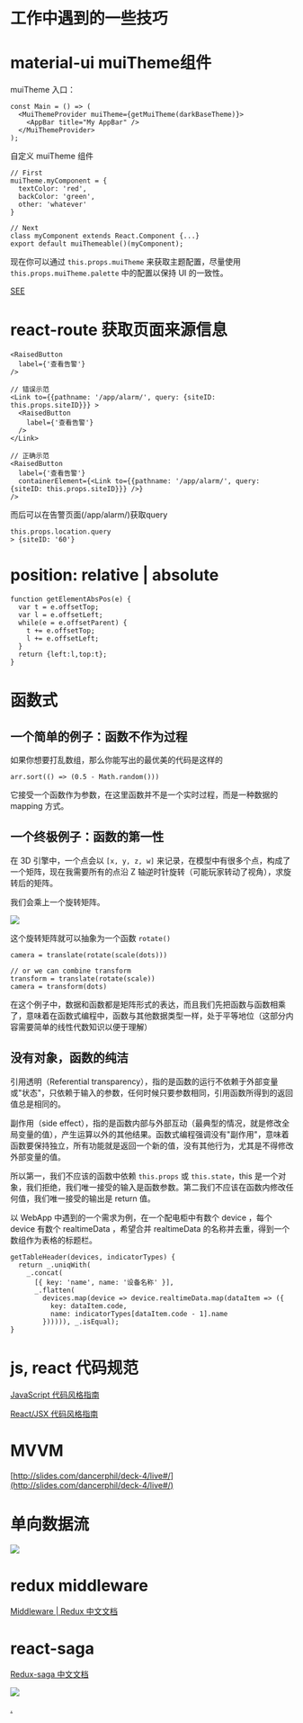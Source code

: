 # 工作中遇到的一些技巧

# material-ui muiTheme组件

muiTheme 入口：

```
const Main = () => (
  <MuiThemeProvider muiTheme={getMuiTheme(darkBaseTheme)}>
    <AppBar title="My AppBar" />
  </MuiThemeProvider>
);
```

自定义 muiTheme 组件

```
// First
muiTheme.myComponent = {
  textColor: 'red',
  backColor: 'green',
  other: 'whatever'
}

// Next
class myComponent extends React.Component {...}
export default muiThemeable()(myComponent);
```

现在你可以通过 `this.props.muiTheme` 来获取主题配置，尽量使用 `this.props.muiTheme.palette` 中的配置以保持 UI 的一致性。

[SEE](http://www.material-ui.com/#/customization/themes)

# react-route 获取页面来源信息

```
<RaisedButton
  label={'查看告警'}
/>

// 错误示范
<Link to={{pathname: '/app/alarm/', query: {siteID: this.props.siteID}}} >
  <RaisedButton
    label={'查看告警'}
  />
</Link>

// 正确示范
<RaisedButton
  label={'查看告警'}
  containerElement={<Link to={{pathname: '/app/alarm/', query: {siteID: this.props.siteID}}} />}
/>
```

而后可以在告警页面(/app/alarm/)获取query

```
this.props.location.query
> {siteID: '60'}
```
# position: relative | absolute

```
function getElementAbsPos(e) {
  var t = e.offsetTop;
  var l = e.offsetLeft;
  while(e = e.offsetParent) {
    t += e.offsetTop;
    l += e.offsetLeft;
  }
  return {left:l,top:t};
}
```

# 函数式

## 一个简单的例子：函数不作为过程

如果你想要打乱数组，那么你能写出的最优美的代码是这样的

```
arr.sort(() => (0.5 - Math.random()))
```

它接受一个函数作为参数，在这里函数并不是一个实时过程，而是一种数据的 mapping 方式。

## 一个终极例子：函数的第一性

在 3D 引擎中，一个点会以 `[x, y, z, w]` 来记录，在模型中有很多个点，构成了一个矩阵，现在我需要所有的点沿 Z 轴逆时针旋转（可能玩家转动了视角），求旋转后的矩阵。

我们会乘上一个旋转矩阵。

![](http://img.blog.csdn.net/20130814210510937)

这个旋转矩阵就可以抽象为一个函数 `rotate()`

```
camera = translate(rotate(scale(dots)))

// or we can combine transform
transform = translate(rotate(scale))
camera = transform(dots)
```

在这个例子中，数据和函数都是矩阵形式的表达，而且我们先把函数与函数相乘了，意味着在函数式编程中，函数与其他数据类型一样，处于平等地位（这部分内容需要简单的线性代数知识以便于理解）

## 没有对象，函数的纯洁

引用透明（Referential transparency），指的是函数的运行不依赖于外部变量或"状态"，只依赖于输入的参数，任何时候只要参数相同，引用函数所得到的返回值总是相同的。

副作用（side effect），指的是函数内部与外部互动（最典型的情况，就是修改全局变量的值），产生运算以外的其他结果。函数式编程强调没有"副作用"，意味着函数要保持独立，所有功能就是返回一个新的值，没有其他行为，尤其是不得修改外部变量的值。

所以第一，我们不应该的函数中依赖 `this.props` 或 `this.state`，this 是一个对象，我们拒绝，我们唯一接受的输入是函数参数。第二我们不应该在函数内修改任何值，我们唯一接受的输出是 return 值。

以 WebApp 中遇到的一个需求为例，在一个配电柜中有数个 device ，每个 device 有数个 realtimeData ，希望合并 realtimeData 的名称并去重，得到一个数组作为表格的标题栏。

```
getTableHeader(devices, indicatorTypes) {
  return _.uniqWith(
    _.concat(
      [{ key: 'name', name: '设备名称' }],
      _.flatten(
        devices.map(device => device.realtimeData.map(dataItem => ({
          key: dataItem.code,
          name: indicatorTypes[dataItem.code - 1].name
        }))))), _.isEqual);
}
```

# js, react 代码规范

[JavaScript 代码风格指南](https://github.com/dancerphil/trick/blob/master/README.md)

[React/JSX 代码风格指南](https://github.com/dancerphil/trick/blob/master/React.md)

# MVVM

[http://slides.com/dancerphil/deck-4/live#/](http://slides.com/dancerphil/deck-4/live#/)

# 单向数据流

![](http://image99.360doc.com/DownloadImg/2016/08/1612/78081988_13)

# redux middleware

[Middleware | Redux 中文文档](http://cn.redux.js.org/docs/advanced/Middleware.html)

# react-saga

[Redux-saga 中文文档](http://leonshi.com/redux-saga-in-chinese/)

![](https://raw.githubusercontent.com/dancerphil/dancerphil.github.com/master/cat.gif)

[.](https://www.zhihu.com/question/22689579/answer/22318058)
